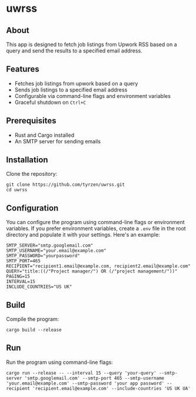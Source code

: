 # uwrss

## About

This app is designed to fetch job listings from Upwork RSS based on a query and send the results to a specified email address.

## Features

- Fetches job listings from upwork based on a query
- Sends job listings to a specified email address
- Configurable via command-line flags and environment variables
- Graceful shutdown on `Ctrl+C`

## Prerequisites

- Rust and Cargo installed
- An SMTP server for sending emails

## Installation

Clone the repository:

```shell
git clone https://github.com/tyrzen/uwrss.git
cd uwrss
```

## Configuration

You can configure the program using command-line flags or environment variables. If you prefer environment variables,
create a `.env` file in the root directory and populate it with your settings. Here's an example:

```env
SMTP_SERVER="smtp.googlemail.com"
SMTP_USERNAME="your.email@example.com"
SMTP_PASSWORD="yourpassword"
SMTP_PORT=465
RECIPIENT="recipient1.email@example.com, recipient2.email@example.com"
QUERY="title:((/"Project manager/") OR (/"project management/"))"
PAGING=15
INTERVAL=15
INCLUDE_COUNTRIES="US UK"
```

## Build

Compile the program:

```shell
cargo build --release
```

## Run

Run the program using command-line flags:

```shell
cargo run --release -- --interval 15 --query 'your-query' --smtp-server 'smtp.googlemail.com' --smtp-port 465 --smtp-username 'your.email@example.com' --smtp-password 'your app password' --recipient 'recipient.email@example.com' --include-countries 'US UK UA'
```
